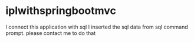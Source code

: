 # iplwithspringbootmvc

I connect this application with sql
I inserted the sql data from sql command prompt.
please contact me to do that
